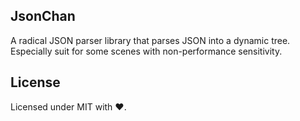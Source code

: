 ## JsonChan

A radical JSON parser library that parses JSON into a dynamic tree. Especially suit for some scenes with non-performance sensitivity.

## License
Licensed under MIT with ❤.
